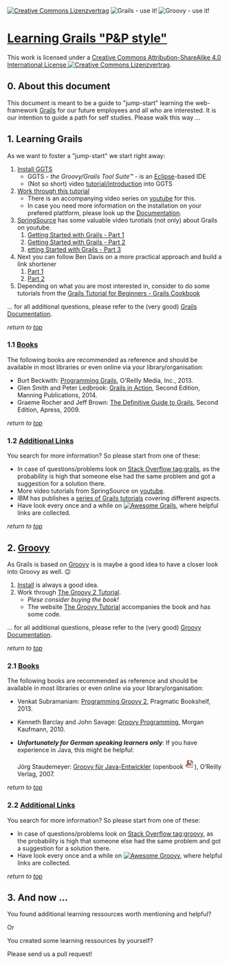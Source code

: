 <a rel="license" href="http://creativecommons.org/licenses/by-sa/4.0/"><img alt="Creative Commons Lizenzvertrag" style="border-width:0" src="https://i.creativecommons.org/l/by-sa/4.0/80x15.png" /></a> ![Grails - use it!](https://img.shields.io/badge/Grails-use%20it!-4D8618.svg) ![Groovy - use it!](https://img.shields.io/badge/Grails-use%20it!-286B86.svg)

# [Learning Grails "P&P style"](#top)

This work is licensed under a <a rel="license" href="http://creativecommons.org/licenses/by-sa/4.0/">Creative Commons Attribution-ShareAlike 4.0 International License <img alt="Creative Commons Lizenzvertrag" style="border-width:0" src="https://i.creativecommons.org/l/by-sa/4.0/80x15.png" /></a>.


## 0. About this document

This document is meant to be a guide to "jump-start" learning the web-framework [Grails](http://www.grails.org/) for our future employees and all who are interested. It is our intention to guide a path for self studies. Please walk this way ...


## 1. Learning Grails

As we want to foster a "jump-start" we start right away:

1. [Install GGTS](https://spring.io/tools/ggts/all)
   * GGTS _- the Groovy/Grails Tool Suite™ -_ is an [Eclipse](https://eclipse.org/)-based IDE
   * (Not so short) video [tutorial/introduction](https://youtu.be/cIjInOkUDy8) into GGTS
1. [Work through this tutorial](http://www.grailsexample.net/course-outline/)
   * There is an accompanying video series on [youtube](https://youtu.be/qcZ6FWmIuJc?list=PLMIXRBXuv8yaPUYMwlDRvUNf44LgCUunY) for this.
   * In case you need more information on the installation on your prefered plattform, please look up the [Documentation](http://www.grails.org/single-page-documentation.html).
1. [SpringSource](https://www.youtube.com/user/SpringSourceDev/) has some valuable video turotials (not only) about Grails on youtube.
   1. [Getting Started with Grails - Part 1](https://youtu.be/PXHxo43hn34)
   1. [Getting Started with Grails - Part 2](https://youtu.be/qNFksvLxZNU)
   1. [etting Started with Grails - Part 3 ](https://youtu.be/oL4yVtNU31E)
 1. Next you can follow Ben Davis on a more practical approach and build a link shortener
    1. [Part 1](http://www.learningtechnicalstuff.com/2012/04/building-url-shortener-in-grails-pt-1.html)
    1. [Part 2](http://www.learningtechnicalstuff.com/2012/05/building-url-shortener-in-grails-pt-2.html)
1. Depending on what you are most interested in, consider to do some tutorials from the [Grails Tutorial for Beginners - Grails Cookbook](http://grails.asia/grails-tutorial-for-beginners)

... for all additional questions, please refer to the (very good) [Grails Documentation](http://www.grails.org/single-page-documentation.html).

_return to [top](README.md#top)_


### 1.1 [Books](#grails-books)

The following books are recommended as reference and should be available in most libraries or even online via your library/organisation:

* Burt Beckwith: [Programming Grails](http://proquest.safaribooksonline.com/book/programming/9781449324513), O'Reilly Media, Inc., 2013.
* Glen Smith and Peter Ledbrook: [Grails in Action](http://proquest.safaribooksonline.com/book/programming/java/9781617290961), Second Edition, Manning Publications, 2014.
* Graeme Rocher and Jeff Brown: [The Definitive Guide to Grails](http://proquest.safaribooksonline.com/book/web-development/ruby/9781590599952), Second Edition, Apress, 2009.

_return to [top](README.md#top)_


### 1.2 [Additional Links](#grails-additional-links)

You search for more information? So please start from one of these:

* In case of questions/problems look on [Stack Overflow tag:grails](https://stackoverflow.com/questions/tagged/grails), as the probability is high that someone else had the same problem and got a suggestion for a solution there.
* More video tutorials from SpringSource on [youtube](https://www.youtube.com/user/SpringSourceDev/search?query=grails).
* IBM has publishes a [series of Grails tutorials](http://www.ibm.com/developerworks/views/java/libraryview.jsp?search_by=mastering+grails) covering different aspects.
* Have look every once and a while on [![Awesome](https://cdn.rawgit.com/sindresorhus/awesome/d7305f38d29fed78fa85652e3a63e154dd8e8829/media/badge.svg) Grails](https://github.com/hitenpratap/awesome-grails), where helpful links are collected.

_return to [top](README.md#top)_


## 2. [Groovy](#groovy)

As Grails is based on [Groovy](http://www.groovy-lang.org/) is is maybe a good idea to have a closer look into Groovy as well. :wink:

1. [Install](http://www.groovy-lang.org/install.html) is always a good idea.
1. Work through [The Groovy 2 Tutorial](https://leanpub.com/groovytutorial/read).
   * _Plese consider buying the book!_
   * The website [The Groovy Tutorial](http://www.groovy-tutorial.org/) accompanies the book and has some code.

... for all additional questions, please refer to the (very good) [Groovy Documentation](http://www.groovy-lang.org/single-page-documentation.html).

_return to [top](README.md#top)_


### 2.1 [Books](#groovy-books)

The following books are recommended as reference and should be available in most libraries or even online via your library/organisation:

* Venkat Subramaniam: [Programming Groovy 2](http://proquest.safaribooksonline.com/book/programming/java/9781941222522), Pragmatic Bookshelf, 2013.
* Kenneth Barclay and John Savage: [Groovy Programming](http://proquest.safaribooksonline.com/book/programming/java/9780123725073), Morgan Kaufmann, 2010.
* **_Unfortunately for German speaking learners only_**: If you have experience in Java, this might be helpful:

   Jörg Staudemeyer: [Groovy für Java-Entwickler](http://examples.oreilly.de/openbooks/pdf_groovyger.pdf) (openbook ![pdf file](https://raw.githubusercontent.com/RRZE-PP/rrze-icon-set/master/tango/22x22/mime-types/document-pdf.png)), O’Reilly Verlag, 2007.

_return to [top](README.md#top)_


### 2.2 [Additional Links](#groovy-additional-links)

You search for more information? So please start from one of these:

* In case of questions/problems look on [Stack Overflow tag:groovy](https://stackoverflow.com/questions/tagged/grails+groovy), as the probability is high that someone else had the same problem and got a suggestion for a solution there.
* Have look every once and a while on [![Awesome](https://cdn.rawgit.com/sindresorhus/awesome/d7305f38d29fed78fa85652e3a63e154dd8e8829/media/badge.svg) Groovy](https://github.com/kdabir/awesome-groovy), where helpful links are collected.

_return to [top](README.md#top)_


## 3. And now ...

You found additional learning ressources worth mentioning and helpful?

Or

You created some learning ressources by yourself?

Please send us a pull request!
